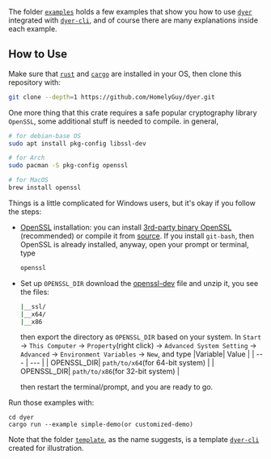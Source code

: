 The folder [`examples`] holds a few examples that show you how to use [`dyer`] integrated with [`dyer-cli`], and of course there are many explanations inside each example.

## How to Use

Make sure that [`rust`] and [`cargo`] are installed in your OS, then clone this repository with:
```bash
git clone --depth=1 https://github.com/HomelyGuy/dyer.git
```
One more thing that this crate requires a safe popular cryptography library `OpenSSL`, some additional stuff is needed to compile. in general,
```bash
# for debian-base OS
sudo apt install pkg-config libssl-dev

# for Arch 
sudo pacman -S pkg-config openssl

# for MacOS
brew install openssl
```
Things is a little complicated for Windows users, but it's okay if you follow the steps:
- [OpenSSL] installation:
  you can install [3rd-party binary OpenSSL]  (recommended) or compile it from [source]. If you install `git-bash`, then OpenSSL is already installed, anyway, open your prompt or terminal, type
	```bash
	openssl
	```

- Set up `OPENSSL_DIR`
  download the [openssl-dev] file and unzip it, you see the files:
	```bash
	|__ssl/
	|__x64/
	|__x86
	```

	then export the directory as `OPENSSL_DIR` based on your system. In `Start` -> `This Computer` -> `Property`(right click) -> `Advanced System Setting` -> `Advanced` -> `Environment Variables` -> `New`, and type
	|Variable| Value |
	| --- | --- |
	| OPENSSL_DIR| `path/to/x64`(for 64-bit system) |
	| OPENSSL_DIR| `path/to/x86`(for 32-bit system) |

	then restart the terminal/prompt, and you are ready to go.

[3rd-party binary OpenSSL]: https://wiki.openssl.org/index.php/Binaries
[OpenSSL]: https://www.openssl.org/
[source]: https://github.com/openssl/openssl/
[openssl-dev]: https://mirror.firedaemon.com/OpenSSL/openssl-1.1.1k.zip

Run those examples with:
```
cd dyer 
cargo run --example simple-demo(or customized-demo)
```	

Note that the folder [`template`], as the name suggests, is a template [`dyer-cli`] created for illustration.


[`examples`]: https://github.com/HomelyGuy/dyer/tree/master/examples
[`dyer`]: https://github.com/HomelyGuy/dyer/
[`dyer-cli`]:  https://github.com/HomelyGuy/dyer-cli/
[`rust`]: https://www.rust-lang.org
[`cargo`]: https://doc.rust-lang.org/cargo/
[`template`]:  https://github.com/HomelyGuy/dyer/tree/master/examples/template
